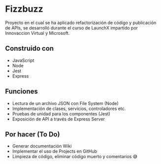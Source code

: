 # Fizzbuzz

Proyecto en el cual se ha aplicado refactorización de código y publicación de APIs, se desarrolló
durante el curso de LaunchX impartido por Innovaccion Virtual y Microsoft.

<!-- CONSTRUIDO CON -->
## Construido con
* JavaScript
* Node
* Jest
* Express

## Funciones
* Lectura de un archivo JSON con File System (Node)
* Implementación de clases, servicios, controladores etc.
* Pruebas de unidad para los componentes (Jest)
* Exposición de API a través de Express Server

## Por hacer (To Do)
* Generar documentación Wiki
* Implementar el uso de Projects en GitHub
* Limpieza de código, eliminar código muerto y comentarios :sweat_smile: